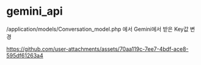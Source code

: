 # gemini_api

/application/models/Conversation_model.php 에서 Gemini에서 받은 Key값 변경

https://github.com/user-attachments/assets/70aa119c-7ee7-4bdf-ace8-595df61263a4


